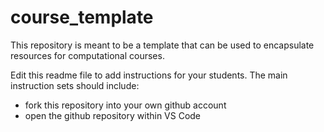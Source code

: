 # course_template
This repository is meant to be a template that can be used to encapsulate resources for computational courses.

Edit this readme file to add instructions for your students. The main instruction sets should include:

- fork this repository into your own github account
- open the github repository within VS Code
